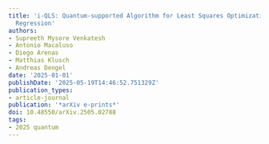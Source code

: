 ```yaml
---
title: 'i-QLS: Quantum-supported Algorithm for Least Squares Optimization in Non-Linear
  Regression'
authors:
- Supreeth Mysore Venkatesh
- Antonio Macaluso
- Diego Arenas
- Matthias Klusch
- Andreas Dengel
date: '2025-01-01'
publishDate: '2025-05-19T14:46:52.751329Z'
publication_types:
- article-journal
publication: '*arXiv e-prints*'
doi: 10.48550/arXiv.2505.02788
tags:
- 2025 quantum
---
```

